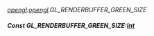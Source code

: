 _[opengl](../../modules/opengl/opengl-module.md):[opengl](../../modules/opengl/opengl-module.md).GL\_RENDERBUFFER\_GREEN\_SIZE_
##### Const GL\_RENDERBUFFER\_GREEN\_SIZE:[Int](../../modules/wonkey/wonkey-types-int.md)
